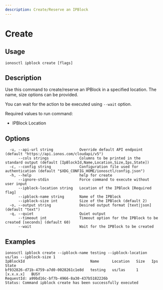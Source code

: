 ```yaml
---
description: Create/Reserve an IPBlock
---
```


# Create

## Usage

```text
ionosctl ipblock create [flags]
```

## Description

Use this command to create/reserve an IPBlock in a specified location. The name, size options can be provided.

You can wait for the action to be executed using `--wait` option.

Required values to run command:

* IPBlock Location

## Options

```text
  -u, --api-url string            Override default API endpoint (default "https://api.ionos.com/cloudapi/v5")
      --cols strings              Columns to be printed in the standard output (default [IpBlockId,Name,Location,Size,Ips,State])
  -c, --config string             Configuration file used for authentication (default "$XDG_CONFIG_HOME/ionosctl/config.json")
  -h, --help                      help for create
      --ignore-stdin              Force command to execute without user input
      --ipblock-location string   Location of the IPBlock [Required flag]
      --ipblock-name string       Name of the IPBlock
      --ipblock-size int          Size of the IPBlock (default 2)
  -o, --output string             Desired output format [text|json] (default "text")
  -q, --quiet                     Quiet output
      --timeout int               Timeout option for the IPBlock to be created [seconds] (default 60)
      --wait                      Wait for the IPBlock to be created
```

## Examples

```text
ionosctl ipblock create --ipblock-name testing --ipblock-location us/las --ipblock-size 1
IpBlockId                              Name      Location   Size   Ips         State
bf932826-d71b-4759-a7d0-0028261c1e8d   testing   us/las     1      [x.x.x.x]   BUSY
RequestId: a99bd16c-bf7b-4966-8a30-437b5182226b
Status: Command ipblock create has been successfully executed
```

